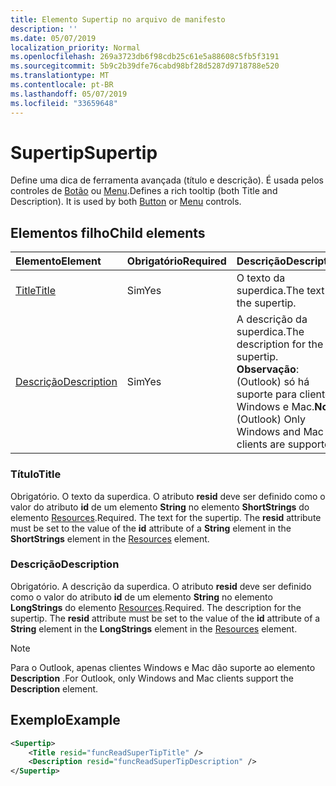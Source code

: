 ```yaml
---
title: Elemento Supertip no arquivo de manifesto
description: ''
ms.date: 05/07/2019
localization_priority: Normal
ms.openlocfilehash: 269a3723db6f98cdb25c61e5a88608c5fb5f3191
ms.sourcegitcommit: 5b9c2b39dfe76cabd98bf28d5287d9718788e520
ms.translationtype: MT
ms.contentlocale: pt-BR
ms.lasthandoff: 05/07/2019
ms.locfileid: "33659648"
---
```

# <a name="supertip"></a><span data-ttu-id="0c209-102">Supertip</span><span class="sxs-lookup"><span data-stu-id="0c209-102">Supertip</span></span>

<span data-ttu-id="0c209-p101">Define uma dica de ferramenta avançada (título e descrição). É usada pelos controles de [Botão](control.md#button-control) ou [Menu](control.md#menu-dropdown-button-controls).</span><span class="sxs-lookup"><span data-stu-id="0c209-p101">Defines a rich tooltip (both Title and Description). It is used by both [Button](control.md#button-control) or [Menu](control.md#menu-dropdown-button-controls)  controls.</span></span>

## <a name="child-elements"></a><span data-ttu-id="0c209-105">Elementos filho</span><span class="sxs-lookup"><span data-stu-id="0c209-105">Child elements</span></span>

|  <span data-ttu-id="0c209-106">Elemento</span><span class="sxs-lookup"><span data-stu-id="0c209-106">Element</span></span> |  <span data-ttu-id="0c209-107">Obrigatório</span><span class="sxs-lookup"><span data-stu-id="0c209-107">Required</span></span>  |  <span data-ttu-id="0c209-108">Descrição</span><span class="sxs-lookup"><span data-stu-id="0c209-108">Description</span></span>  |
|:-----|:-----|:-----|
| [<span data-ttu-id="0c209-109">Title</span><span class="sxs-lookup"><span data-stu-id="0c209-109">Title</span></span>](#title) | <span data-ttu-id="0c209-110">Sim</span><span class="sxs-lookup"><span data-stu-id="0c209-110">Yes</span></span> | <span data-ttu-id="0c209-111">O texto da superdica.</span><span class="sxs-lookup"><span data-stu-id="0c209-111">The text for the supertip.</span></span> |
| [<span data-ttu-id="0c209-112">Descrição</span><span class="sxs-lookup"><span data-stu-id="0c209-112">Description</span></span>](#description) | <span data-ttu-id="0c209-113">Sim</span><span class="sxs-lookup"><span data-stu-id="0c209-113">Yes</span></span> | <span data-ttu-id="0c209-114">A descrição da superdica.</span><span class="sxs-lookup"><span data-stu-id="0c209-114">The description for the supertip.</span></span><br><span data-ttu-id="0c209-115">**Observação**: (Outlook) só há suporte para clientes Windows e Mac.</span><span class="sxs-lookup"><span data-stu-id="0c209-115">**Note**: (Outlook) Only Windows and Mac clients are supported.</span></span> |

### <a name="title"></a><span data-ttu-id="0c209-116">Título</span><span class="sxs-lookup"><span data-stu-id="0c209-116">Title</span></span>

<span data-ttu-id="0c209-p102">Obrigatório. O texto da superdica. O atributo **resid** deve ser definido como o valor do atributo **id** de um elemento **String** no elemento **ShortStrings** do elemento [Resources](resources.md).</span><span class="sxs-lookup"><span data-stu-id="0c209-p102">Required. The text for the supertip. The  **resid** attribute must be set to the value of the **id** attribute of a **String** element in the **ShortStrings** element in the [Resources](resources.md) element.</span></span>

### <a name="description"></a><span data-ttu-id="0c209-120">Descrição</span><span class="sxs-lookup"><span data-stu-id="0c209-120">Description</span></span>

<span data-ttu-id="0c209-p103">Obrigatório. A descrição da superdica. O atributo **resid** deve ser definido como o valor do atributo **id** de um elemento **String** no elemento **LongStrings** do elemento [Resources](resources.md).</span><span class="sxs-lookup"><span data-stu-id="0c209-p103">Required. The description for the supertip. The  **resid** attribute must be set to the value of the **id** attribute of a **String** element in the **LongStrings** element in the [Resources](resources.md) element.</span></span>

> [!NOTE]
> <span data-ttu-id="0c209-124">Para o Outlook, apenas clientes Windows e Mac dão suporte ao elemento **Description** .</span><span class="sxs-lookup"><span data-stu-id="0c209-124">For Outlook, only Windows and Mac clients support the **Description** element.</span></span>

## <a name="example"></a><span data-ttu-id="0c209-125">Exemplo</span><span class="sxs-lookup"><span data-stu-id="0c209-125">Example</span></span>

```xml
<Supertip>
    <Title resid="funcReadSuperTipTitle" />
    <Description resid="funcReadSuperTipDescription" />
</Supertip>
```
